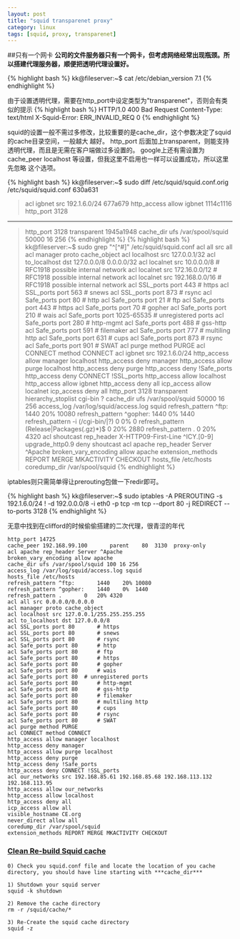 ```yaml
---
layout: post
title: "squid transparenet proxy"
category: linux
tags: [squid, proxy, transparenet]
---
```


##只有一个网卡
**公司的文件服务器只有一个网卡，但考虑网络经常出现瓶颈。所以搭建代理服务器，顺便把透明代理设置好。**

{% highlight bash %}
kk@fileserver:~$ cat /etc/debian_version
7.1
{% endhighlight %}

由于设置透明代理，需要在http_port中设定类型为"transparenet"，否则会有类似的提示
{% highlight bash %}
HTTP/1.0 400 Bad Request
Content-Type: text/html 
X-Squid-Error: ERR_INVALID_REQ 0
{% endhighlight %}

squid的设置一般不需过多修改，比较重要的是cache_dir，这个参数决定了squid的cache目录空间，一般越大
越好。
http_port 后面加上transparent，则能支持透明代理，而且是无需在客户端做过多设置的。
google上还有需设置为cache_peer localhost 等设置，但我这里不启用也一样可以设置成功，所以这里先忽略
这个选项。

{% highlight bash %}
kk@fileserver:~$ sudo diff /etc/squid/squid.conf.orig /etc/squid/squid.conf
630a631
> acl igbnet src 192.1.6.0/24
677a679
> http_access allow igbnet
1114c1116
> http_port 3128
---
> http_port 3128 transparent
1945a1948
> cache_dir ufs /var/spool/squid 50000 16 256
{% endhighlight %}
{% highlight bash %}
kk@fileserver:~$ sudo grep "^[^#]" /etc/squid/squid.conf
acl all src all
acl manager proto cache_object
acl localhost src 127.0.0.1/32
acl to_localhost dst 127.0.0.0/8 0.0.0.0/32
acl localnet src 10.0.0.0/8 # RFC1918 possible internal network
acl localnet src 172.16.0.0/12 # RFC1918 possible internal network
acl localnet src 192.168.0.0/16 # RFC1918 possible internal network
acl SSL_ports port 443 # https
acl SSL_ports port 563 # snews
acl SSL_ports port 873 # rsync
acl Safe_ports port 80 # http
acl Safe_ports port 21 # ftp
acl Safe_ports port 443 # https
acl Safe_ports port 70 # gopher
acl Safe_ports port 210 # wais
acl Safe_ports port 1025-65535 # unregistered ports
acl Safe_ports port 280 # http-mgmt
acl Safe_ports port 488 # gss-http
acl Safe_ports port 591 # filemaker
acl Safe_ports port 777 # multiling http
acl Safe_ports port 631 # cups
acl Safe_ports port 873 # rsync
acl Safe_ports port 901 # SWAT
acl purge method PURGE
acl CONNECT method CONNECT
acl igbnet src 192.1.6.0/24
http_access allow manager localhost
http_access deny manager
http_access allow purge localhost
http_access deny purge
http_access deny !Safe_ports
http_access deny CONNECT !SSL_ports
http_access allow localhost
http_access allow igbnet
http_access deny all
icp_access allow localnet
icp_access deny all
http_port 3128 transparent
hierarchy_stoplist cgi-bin ?
cache_dir ufs /var/spool/squid 50000 16 256
access_log /var/log/squid/access.log squid
refresh_pattern ^ftp: 1440 20% 10080
refresh_pattern ^gopher: 1440 0% 1440
refresh_pattern -i (/cgi-bin/|\?) 0 0% 0
refresh_pattern (Release|Packages(.gz)*)$ 0 20% 2880
refresh_pattern . 0 20% 4320
acl shoutcast rep_header X-HTTP09-First-Line ^ICY.[0-9]
upgrade_http0.9 deny shoutcast
acl apache rep_header Server ^Apache
broken_vary_encoding allow apache
extension_methods REPORT MERGE MKACTIVITY CHECKOUT
hosts_file /etc/hosts
coredump_dir /var/spool/squid
{% endhighlight %}

iptables则只需简单得让prerouting包做一下redir即可。

{% highlight bash %}
kk@fileserver:~$ sudo iptables -A PREROUTING -s 192.1.6.0/24 ! -d 192.0.0.0/8 -i eth0 -p tcp -m tcp --dport 80 -j REDIRECT --to-ports 3128
{% endhighlight %}


无意中找到在clifford的时候偷偷搭建的二次代理，很青涩的年代

```
http_port 14725
cache_peer 192.168.99.100       parent    80  3130  proxy-only
acl apache rep_header Server ^Apache
broken_vary_encoding allow apache
cache_dir ufs /var/spool/squid 100 16 256
access_log /var/log/squid/access.log squid
hosts_file /etc/hosts
refresh_pattern ^ftp:       1440    20% 10080
refresh_pattern ^gopher:    1440    0%  1440
refresh_pattern .       0   20% 4320
acl all src 0.0.0.0/0.0.0.0
acl manager proto cache_object
acl localhost src 127.0.0.1/255.255.255.255
acl to_localhost dst 127.0.0.0/8
acl SSL_ports port 80       # https
acl SSL_ports port 80       # snews
acl SSL_ports port 80       # rsync
acl Safe_ports port 80      # http
acl Safe_ports port 80      # ftp
acl Safe_ports port 80      # https
acl Safe_ports port 80      # gopher
acl Safe_ports port 80      # wais
acl Safe_ports port 80  # unregistered ports
acl Safe_ports port 80      # http-mgmt
acl Safe_ports port 80      # gss-http
acl Safe_ports port 80      # filemaker
acl Safe_ports port 80      # multiling http
acl Safe_ports port 80      # cups
acl Safe_ports port 80      # rsync
acl Safe_ports port 80      # SWAT
acl purge method PURGE
acl CONNECT method CONNECT
http_access allow manager localhost
http_access deny manager
http_access allow purge localhost
http_access deny purge
http_access deny !Safe_ports
http_access deny CONNECT !SSL_ports
acl our_networks src 192.168.85.61 192.168.85.68 192.168.113.132 192.168.113.95
http_access allow our_networks
http_access allow localhost
http_access deny all
icp_access allow all
visible_hostname CE.org
never_direct allow all
coredump_dir /var/spool/squid
extension_methods REPORT MERGE MKACTIVITY CHECKOUT
```

### [Clean Re-build Squid cache](http://linuxpoison.blogspot.com/2008/03/howto-clean-and-re-build-squid-cache.html#ixzz25f20RKt1)

```
0) Check you squid.conf file and locate the location of you cache directory, you should have line starting with ***cache_dir***

1) Shutdown your squid server
squid -k shutdown

2) Remove the cache directory
rm -r /squid/cache/*

3) Re-Create the squid cache directory
squid -z
```
